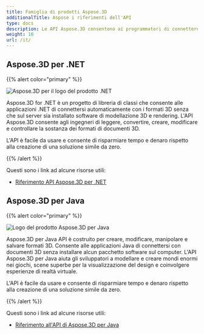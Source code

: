 ```yaml
---
title: Famiglia di prodotti Aspose.3D
additionalTitle: Aspose i riferimenti dell'API
type: docs
description: Le API Aspose.3D consentono ai programmatori di connettere automaticamente le proprie app con formati 3D senza che sul server sia installato software di modellazione 3D e rendering. Le API Aspose.3D facilitano agli ingegneri la lettura, la conversione, la creazione, la modifica e il controllo della sostanza dei formati dei documenti 3D.
weight: 10
url: /it/
---
```


## Aspose.3D per .NET

{{% alert color="primary" %}} 

![Aspose.3D per il logo del prodotto .NET](../home_1.png)

Aspose.3D for .NET è un progetto di libreria di classi che consente alle applicazioni .NET di connettersi automaticamente con i formati 3D senza che sul server sia installato software di modellazione 3D e rendering. L'API Aspose.3D consente agli ingegneri di leggere, convertire, creare, modificare e controllare la sostanza dei formati di documenti 3D.

L'API è facile da usare e consente di risparmiare tempo e denaro rispetto alla creazione di una soluzione simile da zero.

{{% /alert %}} 

Questi sono i link ad alcune risorse utili:
- [Riferimento API Aspose.3D per .NET](/3d/it/net/)

## Aspose.3D per Java

{{% alert color="primary" %}} 

![Logo del prodotto Aspose.3D per Java](../home_2.png)

Aspose.3D per Java API è costruito per creare, modificare, manipolare e salvare formati 3D. Consente alle applicazioni Java di connettersi con documenti 3D senza installare alcun pacchetto software sul computer. L'API Aspose.3D per Java aiuta gli sviluppatori a modellare e creare mondi enormi nei giochi, scene superbe per la visualizzazione del design e coinvolgere esperienze di realtà virtuale.

L'API è facile da usare e consente di risparmiare tempo e denaro rispetto alla creazione di una soluzione simile da zero.

{{% /alert %}} 


Questi sono i link ad alcune risorse utili:
- [Riferimento all'API di Aspose.3D per Java](/3d/java/)


